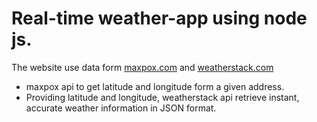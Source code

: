 # Real-time weather-app using node js. 
The website use data form [maxpox.com](https://www.mapbox.com/) and [weatherstack.com](https://weatherstack.com/)
- maxpox api to get latitude and longitude form a given address. 
- Providing latitude and longitude, weatherstack api  retrieve instant, accurate weather information in JSON format.


